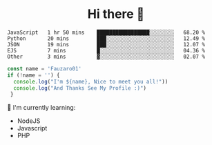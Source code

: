 <h1  align='center'> Hi there 👋 </h1>

<p align='center'> </p>

<!--START_SECTION:waka-->

```text
JavaScript   1 hr 50 mins    █████████████████░░░░░░░░   68.20 %
Python       20 mins         ███░░░░░░░░░░░░░░░░░░░░░░   12.49 %
JSON         19 mins         ███░░░░░░░░░░░░░░░░░░░░░░   12.07 %
EJS          7 mins          █░░░░░░░░░░░░░░░░░░░░░░░░   04.36 %
Other        3 mins          ▓░░░░░░░░░░░░░░░░░░░░░░░░   02.07 %
```

<!--END_SECTION:waka-->

```javascript
const name = 'Fauzaro01'
if (!name = '') {
  console.log("I'm ${name}, Nice to meet you all!"))
  console.log("And Thanks See My Profile :)")
 }
```

:page_with_curl: I'm currently learning:
- NodeJS
- Javascript
- PHP

